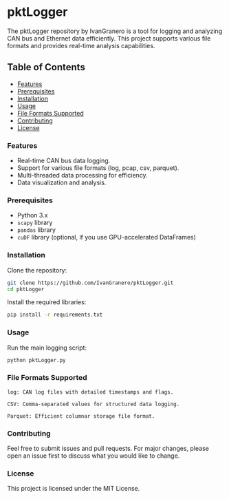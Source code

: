 # pktLogger

The pktLogger repository by IvanGranero is a tool for logging and analyzing CAN bus and Ethernet data efficiently. This project supports various file formats and provides real-time analysis capabilities.

## Table of Contents
- [Features](#features)
- [Prerequisites](#prerequisites)
- [Installation](#installation)
- [Usage](#usage)
- [File Formats Supported](#file-formats-supported)
- [Contributing](#contributing)
- [License](#license)

### Features

- Real-time CAN bus data logging.
- Support for various file formats (log, pcap, csv, parquet).
- Multi-threaded data processing for efficiency.
- Data visualization and analysis.

### Prerequisites

- Python 3.x
- `scapy` library
- `pandas` library
- `cuDF` library (optional, if you use GPU-accelerated DataFrames)

### Installation

Clone the repository:
```bash
git clone https://github.com/IvanGranero/pktLogger.git
cd pktLogger
```
Install the required libraries:
```bash
pip install -r requirements.txt
```

### Usage
Run the main logging script:
```bash
python pktLogger.py
```

### File Formats Supported

    log: CAN log files with detailed timestamps and flags.

    CSV: Comma-separated values for structured data logging.

    Parquet: Efficient columnar storage file format.


### Contributing
Feel free to submit issues and pull requests. For major changes, please open an issue first to discuss what you would like to change.

### License
This project is licensed under the MIT License.
